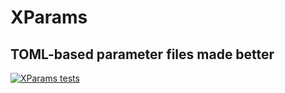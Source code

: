 # XParams
## TOML-based parameter files made better


[![XParams tests](https://github.com/gofcoe/xparams/workflows/tests.yml/badge.svg)](https://github.com/gofcoe/xparams/actions/workflows/tests.yml)

